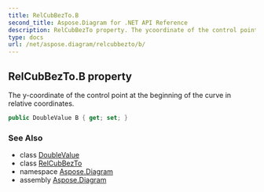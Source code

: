 ```yaml
---
title: RelCubBezTo.B
second_title: Aspose.Diagram for .NET API Reference
description: RelCubBezTo property. The ycoordinate of the control point at the beginning of the curve in relative coordinates
type: docs
url: /net/aspose.diagram/relcubbezto/b/
---
```

## RelCubBezTo.B property

The y-coordinate of the control point at the beginning of the curve in relative coordinates.

```csharp
public DoubleValue B { get; set; }
```

### See Also

* class [DoubleValue](../../doublevalue/)
* class [RelCubBezTo](../)
* namespace [Aspose.Diagram](../../relcubbezto/)
* assembly [Aspose.Diagram](../../../)


